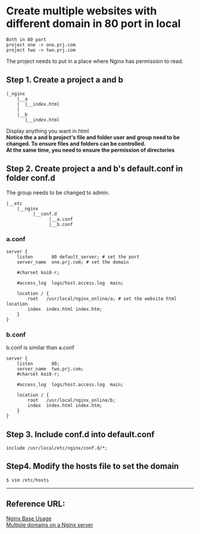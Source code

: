 # Create multiple websites with different domain in 80 port in local
```
Both in 80 port
project one -> one.prj.com
project two -> two.prj.com
```
The project needs to put in a place where Nginx has permission to read.
## Step 1. Create a project a and b
```
|_nginx
    |__a
    |  |__index.html
    |
    |__b
       |__index.html
```
Display anything you want in html  
**Notice the a and b project's file and folder user and group need to be changed. To ensure files and folders can be controlled.**  
**At the same time, you need to ensure the permission of directories**  

## Step 2. Create project a and b's default.conf in folder conf.d
The group needs to be changed to admin.
```
|__etc
    |__nginx
          |__conf.d
                |__a.conf
                |__b.conf
```
### a.conf
```
server {
	listen       80 default_server; # set the port
	server_name  one.prj.com; # set the domain

    #charset koi8-r;

    #access_log  logs/host.access.log  main;

    location / {
		root   /usr/local/nginx_online/a; # set the website html location
		index  index.html index.htm;
	}
}
```
### b.conf
b.conf is similar than a.conf
```
server {
	listen       80;
    server_name  two.prj.com;
    #charset koi8-r;

    #access_log  logs/host.access.log  main;

    location / {
		root   /usr/local/nginx_online/b;
        index  index.html index.htm;
	}
}

```

## Step 3. Include conf.d into default.conf
```
include /usr/local/etc/nginx/conf.d/*;
```

## Step4. Modify the hosts file to set the domain
```
$ vim /etc/hosts
```

---
## Reference URL:
[Nginx Base Usage](https://medium.com/tool-s/%E5%AE%89%E8%A3%9D-nginx-on-mac-eb739295e153)  
[Multiple domains on a Nginx server](https://linuxhint.com/install-multiple-domains-nginx-server/)  
